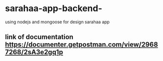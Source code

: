 # sarahaa-app-backend-
using nodejs and mongoose for design sarahaa app
## link of documentation https://documenter.getpostman.com/view/29687268/2sA3e2gq1p
